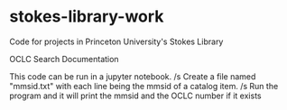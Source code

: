 # stokes-library-work
Code for projects in Princeton University's Stokes Library

OCLC Search Documentation

  This code can be run in a jupyter notebook. /s
  Create a file named "mmsid.txt" with each line being the mmsid of a catalog item. /s
  Run the program and it will print the mmsid and the OCLC number if it exists
